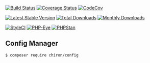 [![Build Status](https://travis-ci.org/ncou/Chiron-Config.svg?branch=master)](https://travis-ci.org/ncou/Chiron-Config)
[![Coverage Status](https://coveralls.io/repos/github/ncou/Chiron-Config/badge.svg?branch=master)](https://coveralls.io/github/ncou/Chiron-Config?branch=master)
[![CodeCov](https://codecov.io/gh/ncou/Chiron-Config/branch/master/graph/badge.svg)](https://codecov.io/gh/ncou/Chiron-Config)

[![Latest Stable Version](https://poser.pugx.org/chiron/config/v/stable.png)](https://packagist.org/packages/chiron/config)
[![Total Downloads](https://img.shields.io/packagist/dt/chiron/config.svg?style=flat-square)](https://packagist.org/packages/chiron/config/stats)
[![Monthly Downloads](https://img.shields.io/packagist/dm/chiron/config.svg?style=flat-square)](https://packagist.org/packages/chiron/config/stats)

[![StyleCI](https://styleci.io/repos/124656491/shield?style=flat)](https://styleci.io/repos/124656491)
[![PHP-Eye](https://php-eye.com/badge/chiron/config/tested.svg?style=flat)](https://php-eye.com/package/chiron/config)
[![PHPStan](https://img.shields.io/badge/PHPStan-enabled-brightgreen.svg?style=flat)](https://github.com/phpstan/phpstan)

Config Manager
---------------

    $ composer require chiron/config
